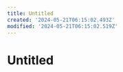 ```yaml
---
title: Untitled
created: '2024-05-21T06:15:02.493Z'
modified: '2024-05-21T06:15:02.519Z'
---
```


# Untitled
